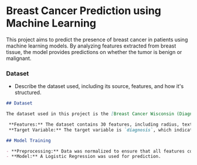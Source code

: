 # Breast Cancer Prediction using Machine Learning

This project aims to predict the presence of breast cancer in patients using machine learning models. 
By analyzing features extracted from breast tissue, the model provides predictions on whether the tumor is benign or malignant.

###  **Dataset**
- Describe the dataset used, including its source, features, and how it's structured.
  

```markdown
## Dataset

The dataset used in this project is the [Breast Cancer Wisconsin (Diagnostic) Data Set] downloaded from kaggle.com

 **Features:** The dataset contains 30 features, including radius, texture, perimeter, area, and smoothness of the cell nuclei.
 **Target Variable:** The target variable is `diagnosis`, which indicates whether the tumor is benign (B) or malignant (M).

## Model Training

- **Preprocessing:** Data was normalized to ensure that all features contribute equally to the model's predictions.
- **Model:** A Logistic Regression was used for prediction.


